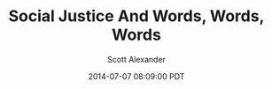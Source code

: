 ---
layout: podcast
title: "Social Justice And Words, Words, Words"
author: Scott Alexander
description: https://slatestarcodex.com/2014/07/07/social-justice-and-words-words-words/
date: 2014-07-07 08:09:00 PDT
length: 4932794
duration: 1233
guid: social-justice-and-words-words-words
---